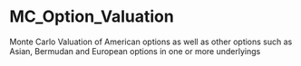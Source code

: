 # MC_Option_Valuation
Monte Carlo Valuation of American options as well as other options such as Asian, Bermudan and European options in one or more underlyings
